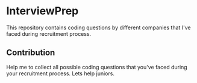 # InterviewPrep
This repository contains coding questions by different companies that I've faced during recruitment process.
## Contribution
Help me to collect all possible coding questions that you've faced during your recruitment process.
Lets help juniors.

